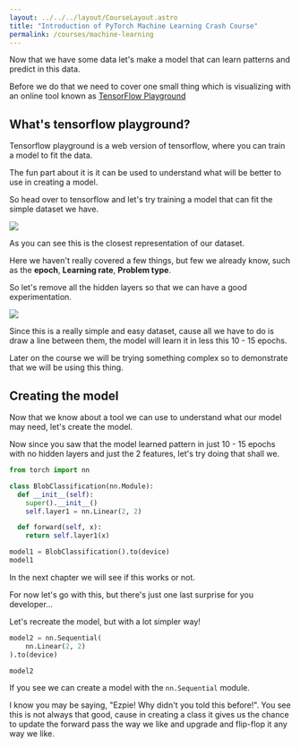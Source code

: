 ```yaml
---
layout: ../../../layout/CourseLayout.astro
title: "Introduction of PyTorch Machine Learning Crash Course"
permalink: /courses/machine-learning
---
```


Now that we have some data let's make a model that can learn patterns and predict in this data.

Before we do that we need to cover one small thing which is visualizing with an online tool known as <a href="playground.tensorflow.org" class="text-blue-600 hover:text-blue-400 hover:underline">TensorFlow Playground</a>

## What's tensorflow playground?

Tensorflow playground is a web version of tensorflow, where you can train a model to fit the data.

The fun part about it is it can be used to understand what will be better to use in creating a model.

So head over to tensorflow and let's try training a model that can fit the simple dataset we have.

<img src="https://github.com/EzpieCo/PyTorch-Crash-Course/assets/104765117/70a8f3e8-b33c-4a25-b82c-52fa75b73cf5" loading="lazy">

As you can see this is the closest representation of our dataset.

Here we haven't really covered a few things, but few we already know, such as the **epoch**, **Learning rate**, **Problem type**.

So let's remove all the hidden layers so that we can have a good experimentation.

<img src="https://github.com/EzpieCo/PyTorch-Crash-Course/assets/104765117/934537b0-eb77-4cdd-9819-c51b00aa5fa9" loading="lazy">

Since this is a really simple and easy dataset, cause all we have to do is draw a line between them, the model will learn it in less this 10 - 15 epochs.

Later on the course we will be trying something complex so to demonstrate that we will be using this thing.

## Creating the model

Now that we know about a tool we can use to understand what our model may need, let's create the model.

Now since you saw that the model learned pattern in just 10 - 15 epochs with no hidden layers and just the 2 features, let's try doing that shall we.

```python
from torch import nn

class BlobClassification(nn.Module):
  def __init__(self):
    super().__init__()
    self.layer1 = nn.Linear(2, 2)

  def forward(self, x):
    return self.layer1(x)

model1 = BlobClassification().to(device)
model1
```

In the next chapter we will see if this works or not.

For now let's go with this, but there's just one last surprise for you developer...

Let's recreate the model, but with a lot simpler way!

```python
model2 = nn.Sequential(
    nn.Linear(2, 2)
).to(device)

model2
```

If you see we can create a model with the `nn.Sequential` module.

I know you may be saying, "Ezpie! Why didn't you told this before!". You see this is not always that good, cause in creating a class it gives us the chance to update the forward pass the way we like and upgrade and flip-flop it any way we like.